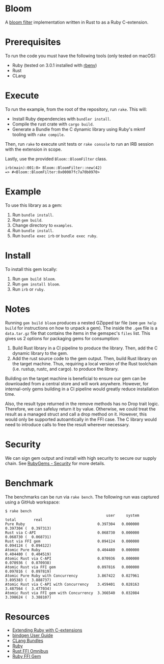 # Bloom
A [bloom filter](https://en.wikipedia.org/wiki/Bloom_filter) implementation written in Rust to as a Ruby C-extension.

# Prerequisites
To run the code you must have the following tools (only tested on macOS):
* Ruby (tested on 3.0.1 installed with [rbenv](https://github.com/rbenv/rbenv))
* Rust
* CLang

# Execute
To run the example, from the root of the repository, run `rake`. This will:
* Install Ruby dependencies with `bundler install`.
* Compile the rust crate with `cargo build`.
* Generate a Bundle from the C dynamic library using Ruby's mkmf tooling with `rake compile`.

Then, run `rake` to execute unit tests or `rake console` to run an IRB session with the extension in scope.

Lastly, use the provided `Bloom::BloomFilter` class.

```
irb(main):001:0> Bloom::BloomFilter::new(42)
=> #<Bloom::BloomFilter:0x00007fc7a70b0970>
```

# Example
To use this library as a gem:

1. Run `bundle install`.
1. Run `gem build`.
1. Change directory to `examples`.
1. Run `bundle install`.
1. Run `bundle exec irb` or `bundle exec ruby`.

# Install
To install this gem locally:

1. Run `gem build bloom`.
1. Run `gem install bloom`.
1. Run `irb` or `ruby`.

# Notes
Running `gem build bloom` produces a nested GZipped tar file (see `gem help build` for instructions on how to unpack a gem). The inside the `.gem` file is a `data.tar.gz` file that contains the items in the gemspec's `files` list. This gives us 2 options for packaging gems for consumption:
1. Build Rust library in a CI pipeline to produce the library. Then, add the C dynamic library to the gem.
1. Add the rust source code to the gem output. Then, build Rust library on the target machine. Thus, requiring a local version of the Rust toolchain (i.e. rustup, rustc, and cargo). to produce the library.

Building on the target machine is beneficial to ensure our gem can be downloaded from a central store and will work anywhere. However, for internal-only gems building in a CI pipeline would greatly reduce installation time.

Also, the result type returned in the remove methods has no Drop trait logic. Therefore, we can safeluy return it by value. Otherwise, we could treat the result as a managed struct and call a drop method on it. However, this would only be supported autoamtically in the FFI case. The C library would need to introduce calls to free the result wherever necessary.

# Security
We can sign gem output and install with high security to secure our supply chain. See [RubyGems - Security](https://guides.rubygems.org/security/) for more details.

# Benchmark
The benchmarks can be run via `rake bench`. The following run was captured using a GitHub workspace:

```
$ rake bench
                                              user     system      total        real
Pure Ruby                                 0.397304   0.000000   0.397304 (  0.397313)
Rust via C-API                            0.068730   0.000000   0.068730 (  0.068731)
Rust via FFI gem                          0.094124   0.000000   0.094124 (  0.094122)
Atomic Pure Ruby                          0.404480   0.000000   0.404480 (  0.404519)
Atomic Rust via C-API                     0.070936   0.000000   0.070936 (  0.070938)
Atomic Rust via FFI gem                   0.097816   0.000000   0.097816 (  0.097819)
Atomic Pure Ruby with Concurrency         3.867422   0.027961   3.895383 (  3.888737)
Atomic Rust via C-API with Concurrency    3.459401   0.028163   3.487564 (  3.477034)
Atomic Rust via FFI gem with Concurrency  3.366540   0.032084   3.398624 (  3.388107)
```

# Resources
* [Extending Ruby with C-extensions](https://ruby-doc.com/docs/ProgrammingRuby/html/ext_ruby.html)
* [bindgen User Guide](https://rust-lang.github.io/rust-bindgen/introduction.html)
* [CLang Bundles](https://clang-build.readthedocs.io/en/latest/user_guide/bundling.html)
* [Ruby](https://github.com/ruby/ruby)
* [Rust FFI Omnibus](http://jakegoulding.com/rust-ffi-omnibus/)
* [Ruby FFI Gem](https://github.com/ffi/ffi/wiki)
